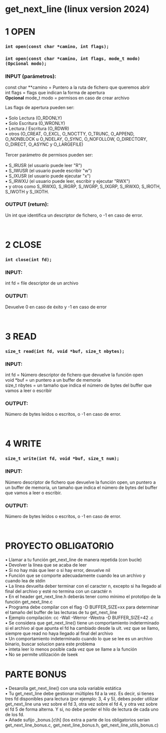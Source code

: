# get_next_line (linux version 2024)

# 1 OPEN 
### ```int open(const char *camino, int flags);```
### ```int open(const char *camino, int flags, mode_t modo) (Opcional modo);```

### **INPUT (parámetros):**
const char **camino = Puntero a la ruta de fichero que queremos abrir<br>
int flags = flags que indican la forma de apertura<br>
**Opcional** mode_t modo = permisos en caso de crear archivo

Las flags de apertura pueden ser:<br><br>
• Solo Lectura (O_RDONLY)<br>
• Solo Escritura (0_WRONLY)<br>
• Lectura / Escritura (O_RDWR)<br>
• otros (O_CREAT, O_EXCL, O_NOCTTY, O_TRUNC, O_APPEND, O_NONBLOCK u O_NDELAY, O_SYNC, O_NOFOLLOW, O_DIRECTORY, O_DIRECT, O_ASYNC y O_LARGEFILE)<br><br>
Tercer parámetro de permisos pueden ser:<br><br>
• S_IRUSR (el usuario puede leer "R")<br>
• S_IWUSR (el usuario puede escribir "w")<br>
• S_IXUSR (el usuario puede ejecutar "x")<br>
• S_IRWXU (el usuario puede leer, escribir y ejecutar "RWX")<br>
• y otros como S_IRWXG, S_IRGRP, S_IWGRP, S_IXGRP, S_IRWXO, S_IROTH, S_IWOTH y S_IXOTH.<br>
### **OUTPUT (return):**
Un int que identifica un descriptor de fichero, o -1 en caso de error.
<p><br></p>

# 2 CLOSE
### ```int close(int fd);```
### **INPUT:**
int fd = file descriptor de un archivo
### **OUTPUT:**
Devuelve 0 en caso de éxito y -1 en caso de error
<p><br></p>

# 3 READ
### ```size_t read(int fd, void *buf, size_t nbytes);```
### **INPUT:**
int fd = Número descriptor de fichero que devuelve la función open<br>
void *buf = un puntero a un buffer de memoria<br>
size_t nbytes = un tamaño que indica el número de bytes del buffer que vamos a leer o escribir<br>
### **OUTPUT:**
Número de bytes leídos o escritos, o -1 en caso de error.
<p><br></p>

# 4 WRITE
### ```size_t write(int fd, void *buf, size_t num);```
### **INPUT:**
Número descriptor de fichero que devuelve la función open, un puntero a un buffer de memoria, un tamaño que indica el número de bytes del buffer que vamos a leer o escribir. 
### **OUTPUT:**
Número de bytes leídos o escritos, o -1 en caso de error.
<p><br></p>

# PROYECTO OBLIGATORIO
• Llamar a tu función get_next_line de manera repetida (con bucle) <br>
• Devolver la línea que se acaba de leer<br>
• Si no hay más que leer o si hay error, devuelve nil<br>
• Función que se comporte adecuadamente cuando lea un archivo y cuando lea de stdin<br>
• La línea devuelta deber terminar con el caracter n, excepto si ha llegado al final del archivo y esté no termina con un caractér n<br>
• En el header get_next_line.h deberás tener como mínimo el prototipo de la función get_next_line.c<br>
• Programa debe compilar con el flag -D BUFFER_SIZE=xx para determinar el tamaño del buffer de las lecturas de tu get_next_line<br>
• Ejemplo compilación: cc -Wall -Werror -Wextra -D BUFFER_SIZE=42 <archivos>.c<br>
• Se considera que get_next_line() tiene un comportamiento indeterminado si el archivo al que apunta el fd ha cambiado desde la ult. vez que se llamo, siempre que read no haya llegado al final del archivo<br>
• Un comportamiento indeterminado cuando lo que se lee es un archivo binario, buscar solucion para este problema<br>
• inteta leer lo menos posible cada vez que se llame a la función<br>
• No se permite utilización de lseek<br>

# PARTE BONUS
• Desarolla get_next_line() con una sola variable estática<br>
• Tu get_next_line debe gestionar múltiples fd a la vez. Es decir, si tienes tres fd disponibles para lectura (por ejemplo: 3, 4 y 5), debes poder utilizar get_next_line una vez sobre el fd 3, otra vez sobre el fd 4, y otra vez sobre el fd 5 de forma alterna. Y sí, no debe perder el hilo de lectura de cada uno de los fd.<br>
• Añade sufijo _bonus.[c\h] (los extra a parte de los obligatorios serian get_next_line_bonus.c, get_next_line_bonus.h, get_next_line_utils_bonus.c)<br>
